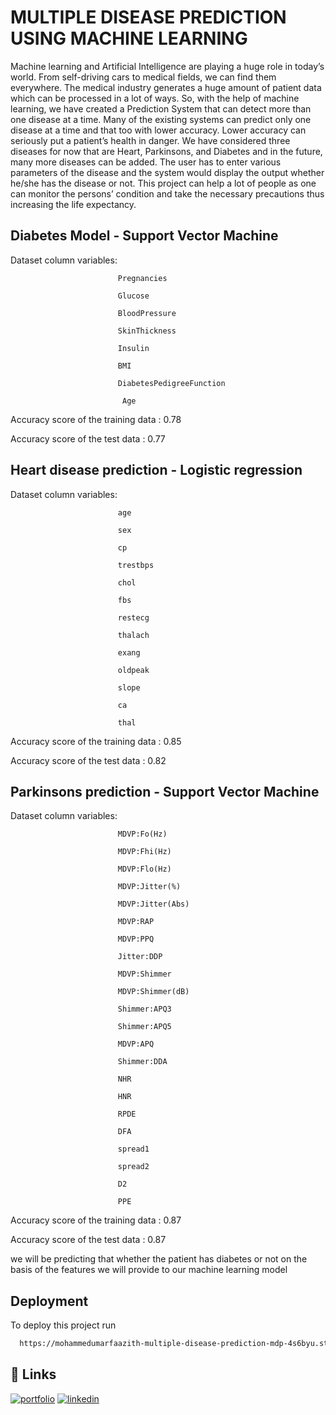 
# MULTIPLE DISEASE PREDICTION USING MACHINE LEARNING

Machine learning and Artificial Intelligence are playing a huge role in
today’s world. From self-driving cars
to medical fields, we can find them
everywhere. The medical industry generates a huge amount of patient data which can be processed in a lot of ways. So, with the help of machine learning, we have created a Prediction System that can detect more than one disease at a time. Many of the existing systems can predict only one disease at a time and that too with lower accuracy. Lower accuracy can seriously put a patient’s health in danger. We have considered three diseases for now that are Heart, Parkinsons, and Diabetes and in the future, many more diseases can be added. The user has to enter various parameters of the disease and the system would display the output whether he/she has the disease or not. This project can help a lot of people as one can monitor the persons’ condition and take the necessary precautions thus increasing the life expectancy.


## Diabetes Model - Support Vector Machine 
    
Dataset column variables: 

                            Pregnancies

                            Glucose

                            BloodPressure

                            SkinThickness
    
                            Insulin
    
                            BMI
    
                            DiabetesPedigreeFunction
    
                             Age

Accuracy score of the training data :  0.78

Accuracy score of the test data :  0.77

## Heart disease prediction - Logistic regression
    
Dataset column variables:
    
                            age
    
                            sex
    
                            cp
    
                            trestbps
    
                            chol
    
                            fbs
    
                            restecg
    
                            thalach

                            exang
    
                            oldpeak
    
                            slope
    
                            ca
    
                            thal

Accuracy score of the training data :  0.85

Accuracy score of the test data :  0.82

## Parkinsons prediction - Support Vector Machine 

Dataset column variables:

                            MDVP:Fo(Hz)
    
                            MDVP:Fhi(Hz)
    
                            MDVP:Flo(Hz)
    
                            MDVP:Jitter(%)
    
                            MDVP:Jitter(Abs)
    
                            MDVP:RAP
    
                            MDVP:PPQ
    
                            Jitter:DDP
    
                            MDVP:Shimmer
    
                            MDVP:Shimmer(dB)
    
                            Shimmer:APQ3
    
                            Shimmer:APQ5
    
                            MDVP:APQ
    
                            Shimmer:DDA
    
                            NHR
    
                            HNR
    
                            RPDE
    
                            DFA
    
                            spread1

                            spread2
    
                            D2
    
                            PPE

Accuracy score of the training data :  0.87

Accuracy score of the test data :  0.87

we will be predicting that whether the patient has diabetes or not on the basis of the features we will provide to our machine learning model



## Deployment

To deploy this project run

```bash
  https://mohammedumarfaazith-multiple-disease-prediction-mdp-4s6byu.streamlit.app/
```


## 🔗 Links
[![portfolio](https://img.shields.io/badge/my_portfolio-000?style=for-the-badge&logo=ko-fi&logoColor=white)](https://www.datascienceportfol.io/umarfaazith)
[![linkedin](https://img.shields.io/badge/linkedin-0A66C2?style=for-the-badge&logo=linkedin&logoColor=white)](https://www.linkedin.com/in/mohammed-umar-faazith-k-176b621b3/)

